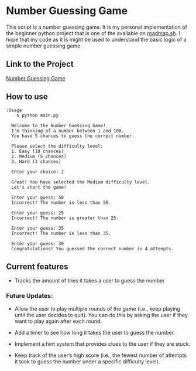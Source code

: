 # Number Guessing Game

   This script is a number guessing game. It is my personal implementation of the beginner python project that is one of the available on [roadmap.sh](https://roadmap.sh/projects/number-guessing-game). I hope that my code as it is might be used to understand the basic logic of a simple number guessing game.


## Link to the Project
[Number Guessing Game](https://roadmap.sh/projects/number-guessing-game)

## How to use
    :Usage
        $ python main.py

      Welcome to the Number Guessing Game!
      I'm thinking of a number between 1 and 100.
      You have 5 chances to guess the correct number.
      
      Please select the difficulty level:
      1. Easy (10 chances)
      2. Medium (5 chances)
      3. Hard (3 chances)
      
      Enter your choice: 2
      
      Great! You have selected the Medium difficulty level.
      Let's start the game!
      
      Enter your guess: 50
      Incorrect! The number is less than 50.
      
      Enter your guess: 25
      Incorrect! The number is greater than 25.
      
      Enter your guess: 35
      Incorrect! The number is less than 35.
      
      Enter your guess: 30
      Congratulations! You guessed the correct number in 4 attempts.

## Current features
-   Tracks the amount of tries it takes a user to guess the number

### Future Updates:
- Allow the user to play multiple rounds of the game (i.e., keep playing until the user
decides to quit). You can do this by asking the user if they want to play again after each
round.

- Add a timer to see how long it takes the user to guess the number.

- Implement a hint system that provides clues to the user if they are stuck.

- Keep track of the user’s high score (i.e., the fewest number of attempts it took to guess
the number under a specific difficulty level).
